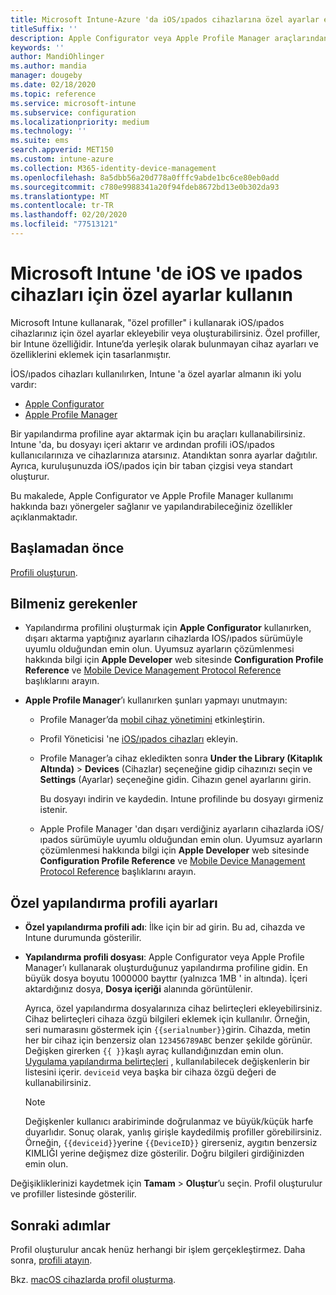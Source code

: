 ```yaml
---
title: Microsoft Intune-Azure 'da iOS/ıpados cihazlarına özel ayarlar ekleme | Microsoft Docs
titleSuffix: ''
description: Apple Configurator veya Apple Profile Manager araçlarından iOS ve ıpados ayarlarını dışa aktarın ve ardından bu ayarları Microsoft Intune içine aktarın. Bu ayarlar iOS/ıpados cihazlarında özel ayarları ve özellikleri oluşturabilir, kullanabilir ve denetleyebilir. Bu özel profil daha sonra, bir taban çizgisi veya standart oluşturmak için kuruluşunuzdaki iOS/ıpados cihazlarına atanabilir veya dağıtılabilir.
keywords: ''
author: MandiOhlinger
ms.author: mandia
manager: dougeby
ms.date: 02/18/2020
ms.topic: reference
ms.service: microsoft-intune
ms.subservice: configuration
ms.localizationpriority: medium
ms.technology: ''
ms.suite: ems
search.appverid: MET150
ms.custom: intune-azure
ms.collection: M365-identity-device-management
ms.openlocfilehash: 8a5dbb56a20d778a0fffc9abde1bc6ce80eb0add
ms.sourcegitcommit: c780e9988341a20f94fdeb8672bd13e0b302da93
ms.translationtype: MT
ms.contentlocale: tr-TR
ms.lasthandoff: 02/20/2020
ms.locfileid: "77513121"
---
```

# <a name="use-custom-settings-for-ios-and-ipados-devices-in-microsoft-intune"></a>Microsoft Intune 'de iOS ve ıpados cihazları için özel ayarlar kullanın

Microsoft Intune kullanarak, "özel profiller" i kullanarak iOS/ıpados cihazlarınız için özel ayarlar ekleyebilir veya oluşturabilirsiniz. Özel profiller, bir Intune özelliğidir. Intune’da yerleşik olarak bulunmayan cihaz ayarları ve özelliklerini eklemek için tasarlanmıştır.

İOS/ıpados cihazları kullanılırken, Intune 'a özel ayarlar almanın iki yolu vardır:

- [Apple Configurator](https://itunes.apple.com/app/apple-configurator-2/id1037126344?mt=12)
- [Apple Profile Manager](https://support.apple.com/profile-manager)

Bir yapılandırma profiline ayar aktarmak için bu araçları kullanabilirsiniz. Intune 'da, bu dosyayı içeri aktarır ve ardından profili iOS/ıpados kullanıcılarınıza ve cihazlarınıza atarsınız. Atandıktan sonra ayarlar dağıtılır. Ayrıca, kuruluşunuzda iOS/ıpados için bir taban çizgisi veya standart oluşturur.

Bu makalede, Apple Configurator ve Apple Profile Manager kullanımı hakkında bazı yönergeler sağlanır ve yapılandırabileceğiniz özellikler açıklanmaktadır.

## <a name="before-you-begin"></a>Başlamadan önce

[Profili oluşturun](device-profile-create.md).

## <a name="what-you-need-to-know"></a>Bilmeniz gerekenler

- Yapılandırma profilini oluşturmak için **Apple Configurator** kullanırken, dışarı aktarma yaptığınız ayarların cihazlarda IOS/ıpados sürümüyle uyumlu olduğundan emin olun. Uyumsuz ayarların çözümlenmesi hakkında bilgi için **Apple Developer** web sitesinde **Configuration Profile Reference** ve [Mobile Device Management Protocol Reference](https://developer.apple.com/) başlıklarını arayın.

- **Apple Profile Manager**’ı kullanırken şunları yapmayı unutmayın:

  - Profile Manager’da [mobil cihaz yönetimini](https://help.apple.com/serverapp/mac/5.7/#/apd05B9B761-D390-4A75-9251-E9AD29A61D0C) etkinleştirin.
  - Profil Yöneticisi 'ne [iOS/ıpados cihazları](https://help.apple.com/profilemanager/mac/5.7/#/pm9onzap1984) ekleyin.
  - Profile Manager’a cihaz ekledikten sonra **Under the Library (Kitaplık Altında)**  > **Devices** (Cihazlar) seçeneğine gidip cihazınızı seçin ve **Settings** (Ayarlar) seçeneğine gidin. Cihazın genel ayarlarını girin.

    Bu dosyayı indirin ve kaydedin. Intune profilinde bu dosyayı girmeniz istenir.

  - Apple Profile Manager 'dan dışarı verdiğiniz ayarların cihazlarda iOS/ıpados sürümüyle uyumlu olduğundan emin olun. Uyumsuz ayarların çözümlenmesi hakkında bilgi için **Apple Developer** web sitesinde **Configuration Profile Reference** ve [Mobile Device Management Protocol Reference](https://developer.apple.com/) başlıklarını arayın.

## <a name="custom-configuration-profile-settings"></a>Özel yapılandırma profili ayarları

- **Özel yapılandırma profili adı**: İlke için bir ad girin. Bu ad, cihazda ve Intune durumunda gösterilir.
- **Yapılandırma profili dosyası**: Apple Configurator veya Apple Profile Manager’ı kullanarak oluşturduğunuz yapılandırma profiline gidin. En büyük dosya boyutu 1000000 bayttır (yalnızca 1MB ' in altında). İçeri aktardığınız dosya, **Dosya içeriği** alanında görüntülenir.

  Ayrıca, özel yapılandırma dosyalarınıza cihaz belirteçleri ekleyebilirsiniz. Cihaz belirteçleri cihaza özgü bilgileri eklemek için kullanılır. Örneğin, seri numarasını göstermek için `{{serialnumber}}`girin. Cihazda, metin her bir cihaz için benzersiz olan `123456789ABC` benzer şekilde görünür. Değişken girerken `{{ }}`kaşlı ayraç kullandığınızdan emin olun. [Uygulama yapılandırma belirteçleri](../apps/app-configuration-policies-use-ios.md#tokens-used-in-the-property-list) , kullanılabilecek değişkenlerin bir listesini içerir. `deviceid` veya başka bir cihaza özgü değeri de kullanabilirsiniz.

  > [!NOTE]
  > Değişkenler kullanıcı arabiriminde doğrulanmaz ve büyük/küçük harfe duyarlıdır. Sonuç olarak, yanlış girişle kaydedilmiş profiller görebilirsiniz. Örneğin, `{{deviceid}}`yerine `{{DeviceID}}` girerseniz, aygıtın benzersiz KIMLIĞI yerine değişmez dize gösterilir. Doğru bilgileri girdiğinizden emin olun.

Değişikliklerinizi kaydetmek için **Tamam** > **Oluştur**’u seçin. Profil oluşturulur ve profiller listesinde gösterilir.

## <a name="next-steps"></a>Sonraki adımlar

Profil oluşturulur ancak henüz herhangi bir işlem gerçekleştirmez. Daha sonra, [profili atayın](device-profile-assign.md).

Bkz. [macOS cihazlarda profil oluşturma](custom-settings-macos.md). 
